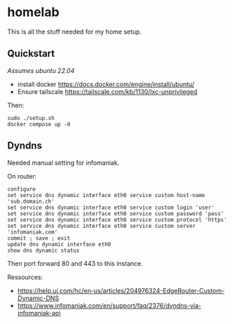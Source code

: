 # homelab

This is all the stuff needed for my home setup.

## Quickstart

*Assumes ubuntu 22.04*

- install docker https://docs.docker.com/engine/install/ubuntu/
- Ensure tailscale https://tailscale.com/kb/1130/lxc-unprivileged

Then:

```
sudo ./setup.sh
docker compose up -d
```


## Dyndns

Needed manual setting for infomaniak.

On router:
```
configure
set service dns dynamic interface eth0 service custom host-name 'sub.domain.ch'
set service dns dynamic interface eth0 service custom login 'user'
set service dns dynamic interface eth0 service custom password 'pass'
set service dns dynamic interface eth0 service custom protocol 'https'
set service dns dynamic interface eth0 service custom server 'infomaniak.com'
commit ; save ; exit
update dns dynamic interface eth0
show dns dynamic status
```

Then port forward 80 and 443 to this instance.

Ressources:
- https://help.ui.com/hc/en-us/articles/204976324-EdgeRouter-Custom-Dynamic-DNS
- https://www.infomaniak.com/en/support/faq/2376/dyndns-via-infomaniak-api
